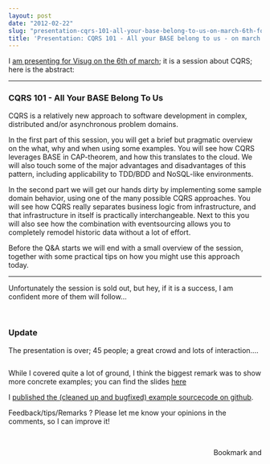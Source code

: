 ```yaml
---
layout: post
date: "2012-02-22"
slug: "presentation-cqrs-101-all-your-base-belong-to-us-on-march-6th-for-visugbe"
title: 'Presentation: CQRS 101 - All your BASE belong to us - on march 6th for visug.be'
---
```


<p>I <a href="https://www.visug.be/Eventdetails/tabid/95/EventId/54/Default" target="_blank">am presenting for Visug on the 6th of march</a>; it is a session about CQRS; here is the abstract:</p>
<hr />
<h3>CQRS 101 - All Your BASE Belong To Us</h3>
<p>CQRS is a relatively new approach to software development in complex, distributed and/or asynchronous problem domains.</p>
<p>In the first part of this session, you will get a brief but pragmatic overview on the what, why and when using some examples. You will see how CQRS leverages BASE in CAP-theorem, and how this translates to the cloud. We will also touch some of the major advantages and disadvantages of this pattern, including applicability to TDD/BDD and NoSQL-like environments.</p>
<p>In the second part we will get our hands dirty by implementing some sample domain behavior, using one of the many possible CQRS approaches. You will see how CQRS really separates business logic from infrastructure, and that infrastructure in itself is practically interchangeable. Next to this you will also see how the combination with eventsourcing allows you to completely remodel historic data without a lot of effort.</p>
<p>Before the Q&amp;A starts we will end with a small overview of the session, together with some practical tips on how you might use this approach today.</p>
<hr />
<p>Unfortunately the session is sold out, but hey, if it is a success, I am confident more of them will follow...</p>
<p>&nbsp;</p>
<h3>Update</h3>
<p>The presentation is over; 45 people; a great crowd and lots of interaction....</p>
<p><img src="https://www.corebvba.be/blog/image.axd?picture=2012%2f3%2fvisug.jpg" alt="" /></p>
<p>While I covered quite a lot of ground, I think the biggest remark was to show more concrete examples; you can find the slides <a href="https://docs.google.com/presentation/pub?id=157NwGxUZY_PKW0H_R_jjA3zLZkYiheuQfyh60IU0PrE&amp;start=false&amp;loop=false&amp;delayms=3000" target="_blank">here</a></p>
<p>I <a href="https://github.com/ToJans/CQRS-101-code" target="_blank">published the (cleaned up and bugfixed) example sourcecode on github</a>.</p>
<p>Feedback/tips/Remarks ? Please let me know your opinions in the comments, so I can improve it!</p>
<p>&nbsp;</p><div style="text-align:right"><a class="addthis_button" href="https://www.addthis.com/bookmark.php?v=250&amp;pub=xa-4aec37702e3161d4"><img src="https://s7.addthis.com/static/btn/v2/lg-share-en.gif" width="125" height="16" alt="Bookmark and Share" style="border:0"/></a><script type="text/javascript" src="https://s7.addthis.com/js/250/addthis_widget.js#pub=xa-4aec37702e3161d4"></script></div>
